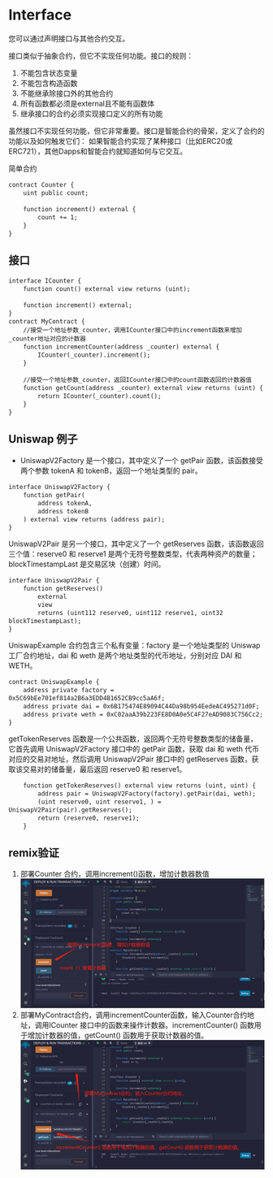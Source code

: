 # Interface
您可以通过声明接口与其他合约交互。

接口类似于抽象合约，但它不实现任何功能。接口的规则：
1. 不能包含状态变量
2. 不能包含构造函数
3. 不能继承除接口外的其他合约
4. 所有函数都必须是external且不能有函数体
5. 继承接口的合约必须实现接口定义的所有功能

虽然接口不实现任何功能，但它非常重要。接口是智能合约的骨架，定义了合约的功能以及如何触发它们：
如果智能合约实现了某种接口（比如ERC20或ERC721），其他Dapps和智能合约就知道如何与它交互。

简单合约
```solidity
contract Counter {
    uint public count;

    function increment() external {
        count += 1;
    }
}
```

## 接口
```solidity
interface ICounter {
    function count() external view returns (uint);

    function increment() external;
}
contract MyContract {
    //接受一个地址参数_counter，调用ICounter接口中的increment函数来增加_counter地址对应的计数器
    function incrementCounter(address _counter) external {
        ICounter(_counter).increment();
    }
    
    //接受一个地址参数_counter，返回ICounter接口中的count函数返回的计数器值
    function getCount(address _counter) external view returns (uint) {
        return ICounter(_counter).count();
    }
}
```

## Uniswap 例子
* UniswapV2Factory 是一个接口，其中定义了一个 getPair 函数，该函数接受两个参数 tokenA 和 tokenB，返回一个地址类型的 pair。
```solidity
interface UniswapV2Factory {
    function getPair(
        address tokenA,
        address tokenB
    ) external view returns (address pair);
}
```
UniswapV2Pair 是另一个接口，其中定义了一个 getReserves 函数，该函数返回三个值：reserve0 和 reserve1 是两个无符号整数类型，代表两种资产的数量；blockTimestampLast 是交易区块（创建）时间。
```solidity
interface UniswapV2Pair {
    function getReserves()
        external
        view
        returns (uint112 reserve0, uint112 reserve1, uint32 blockTimestampLast);
}
```

UniswapExample 合约包含三个私有变量：factory 是一个地址类型的 Uniswap 工厂合约地址，dai 和 weth 是两个地址类型的代币地址，分别对应 DAI 和 WETH。
```solidity
contract UniswapExample {
    address private factory = 0x5C69bEe701ef814a2B6a3EDD4B1652CB9cc5aA6f;
    address private dai = 0x6B175474E89094C44Da98b954EedeAC495271d0F;
    address private weth = 0xC02aaA39b223FE8D0A0e5C4F27eAD9083C756Cc2;
}
```
getTokenReserves 函数是一个公共函数，返回两个无符号整数类型的储备量，它首先调用 UniswapV2Factory 接口中的 getPair 函数，获取 dai 和 weth 代币对应的交易对地址，然后调用 UniswapV2Pair 接口中的 getReserves 函数，获取该交易对的储备量，最后返回 reserve0 和 reserve1。
```solidity
    function getTokenReserves() external view returns (uint, uint) {
        address pair = UniswapV2Factory(factory).getPair(dai, weth);
        (uint reserve0, uint reserve1, ) = UniswapV2Pair(pair).getReserves();
        return (reserve0, reserve1);
    }
```


## remix验证
1. 部署Counter 合约，调用increment()函数，增加计数器数值
![27-1.jpg](img/27-1.jpg)
2. 部署MyContract合约，调用incrementCounter函数，输入Counter合约地址，调用ICounter 接口中的函数来操作计数器。incrementCounter() 函数用于增加计数器的值，getCount() 函数用于获取计数器的值。
![27-2.jpg](img/27-2.jpg)